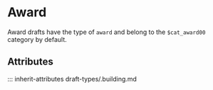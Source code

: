 # Award

Award drafts have the type of `award` and
belong to the `$cat_award00` category by default.

## Attributes
::: inherit-attributes draft-types/.building.md
